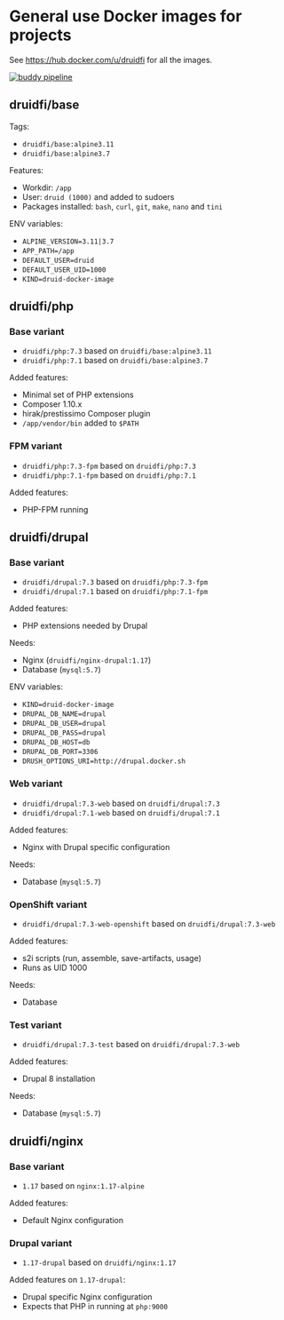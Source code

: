 # General use Docker images for projects

See https://hub.docker.com/u/druidfi for all the images.

[![buddy pipeline](https://app.buddy.works/druid/docker-images/pipelines/pipeline/247351/badge.svg?token=00e9b792cb528237d5cb48cfc2a8ef03098512d5e45465b2e948702e16c0d6e0 "buddy pipeline")](https://app.buddy.works/druid/docker-images/pipelines/pipeline/247351)

## druidfi/base

Tags:

- `druidfi/base:alpine3.11`
- `druidfi/base:alpine3.7`

Features:

- Workdir: `/app`
- User: `druid (1000)` and added to sudoers
- Packages installed: `bash`, `curl`, `git`, `make`, `nano` and `tini`

ENV variables:

- `ALPINE_VERSION=3.11|3.7`
- `APP_PATH=/app`
- `DEFAULT_USER=druid`
- `DEFAULT_USER_UID=1000`
- `KIND=druid-docker-image`

## druidfi/php

### Base variant

- `druidfi/php:7.3` based on `druidfi/base:alpine3.11`
- `druidfi/php:7.1` based on `druidfi/base:alpine3.7`

Added features:

- Minimal set of PHP extensions
- Composer 1.10.x
- hirak/prestissimo Composer plugin
- `/app/vendor/bin` added  to `$PATH`

### FPM variant

- `druidfi/php:7.3-fpm` based on `druidfi/php:7.3`
- `druidfi/php:7.1-fpm` based on `druidfi/php:7.1`

Added features:

- PHP-FPM running

## druidfi/drupal

### Base variant

- `druidfi/drupal:7.3` based on `druidfi/php:7.3-fpm`
- `druidfi/drupal:7.1` based on `druidfi/php:7.1-fpm`

Added features:

- PHP extensions needed by Drupal

Needs:

- Nginx (`druidfi/nginx-drupal:1.17`)
- Database (`mysql:5.7`)

ENV variables:

- `KIND=druid-docker-image`
- `DRUPAL_DB_NAME=drupal`
- `DRUPAL_DB_USER=drupal`
- `DRUPAL_DB_PASS=drupal`
- `DRUPAL_DB_HOST=db`
- `DRUPAL_DB_PORT=3306`
- `DRUSH_OPTIONS_URI=http://drupal.docker.sh`

### Web variant

- `druidfi/drupal:7.3-web` based on `druidfi/drupal:7.3`
- `druidfi/drupal:7.1-web` based on `druidfi/drupal:7.1`

Added features:

- Nginx with Drupal specific configuration

Needs:

- Database (`mysql:5.7`)

### OpenShift variant

- `druidfi/drupal:7.3-web-openshift` based on `druidfi/drupal:7.3-web`

Added features:

- s2i scripts (run, assemble, save-artifacts, usage)
- Runs as UID 1000

Needs:

- Database

### Test variant

- `druidfi/drupal:7.3-test` based on `druidfi/drupal:7.3-web`

Added features:

- Drupal 8 installation

Needs:

- Database (`mysql:5.7`)

## druidfi/nginx

### Base variant

- `1.17` based on `nginx:1.17-alpine`

Added features:

- Default Nginx configuration

### Drupal variant

- `1.17-drupal` based on `druidfi/nginx:1.17`

Added features on `1.17-drupal`:

- Drupal specific Nginx configuration
- Expects that PHP in running at `php:9000`
